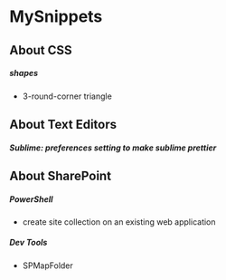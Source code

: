 # MySnippets

## About CSS
##### shapes
- 3-round-corner triangle


## About Text Editors
##### Sublime: preferences setting to make sublime prettier

## About SharePoint
##### PowerShell 
- create site collection on an existing web application
##### Dev Tools
- SPMapFolder
